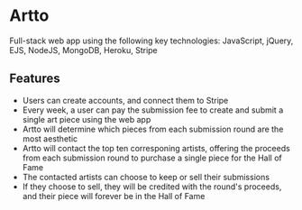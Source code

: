 # Artto

Full-stack web app using the following key technologies: JavaScript, jQuery, EJS, NodeJS, MongoDB, Heroku, Stripe

## Features
- Users can create accounts, and connect them to Stripe
- Every week, a user can pay the submission fee to create and submit a single art piece using the web app
- Artto will determine which pieces from each submission round are the most aesthetic
- Artto will contact the top ten corresponing artists, offering the proceeds from each submission round to purchase a single piece for the Hall of Fame
- The contacted artists can choose to keep or sell their submissions
- If they choose to sell, they will be credited with the round's proceeds, and their piece will forever be in the Hall of Fame

